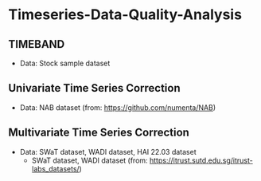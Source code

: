# Timeseries-Data-Quality-Analysis

## TIMEBAND
- Data: Stock sample dataset
## Univariate Time Series Correction
- Data: NAB dataset (from: https://github.com/numenta/NAB)
## Multivariate Time Series Correction
- Data: SWaT dataset, WADI dataset, HAI 22.03 dataset
  - SWaT dataset, WADI dataset (from: https://itrust.sutd.edu.sg/itrust-labs_datasets/)
